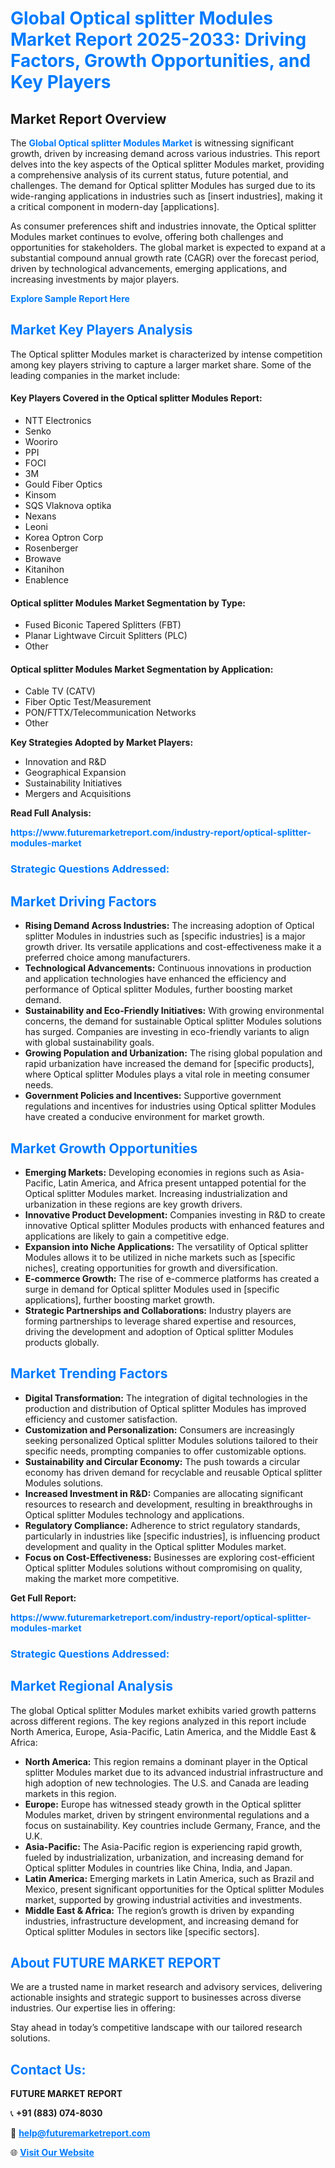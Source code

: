 <h1 style="color: #007BFF;">Global Optical splitter Modules Market Report 2025-2033: Driving Factors, Growth Opportunities, and Key Players</h1>

<section id="overview">
<h2>Market Report Overview</h2>
<p>The <a href="https://www.futuremarketreport.com/industry-report/optical-splitter-modules-market" style="color: #007BFF; text-decoration: none;"><strong>Global Optical splitter Modules Market</strong></a> is witnessing significant growth, driven by increasing demand across various industries. This report delves into the key aspects of the Optical splitter Modules market, providing a comprehensive analysis of its current status, future potential, and challenges. The demand for Optical splitter Modules has surged due to its wide-ranging applications in industries such as [insert industries], making it a critical component in modern-day [applications].</p>
<p>As consumer preferences shift and industries innovate, the Optical splitter Modules market continues to evolve, offering both challenges and opportunities for stakeholders. The global market is expected to expand at a substantial compound annual growth rate (CAGR) over the forecast period, driven by technological advancements, emerging applications, and increasing investments by major players.</p>
</section>

<section id="overview">
<p><a href="https://www.futuremarketreport.com/request-sample/reportId=91016" style="color: #007BFF; text-decoration: none;"><strong>Explore Sample Report Here</strong></a></p>
</section>

<section id="key-players">
<h2 style="color: #007BFF;">Market Key Players Analysis</h2>
<p>The Optical splitter Modules market is characterized by intense competition among key players striving to capture a larger market share. Some of the leading companies in the market include:</p>
<h4>Key Players Covered in the Optical splitter Modules Report:</h4>
<ul><li>NTT Electronics</li><li>Senko</li><li>Wooriro</li><li>PPI</li><li>FOCI</li><li>3M</li><li>Gould Fiber Optics</li><li>Kinsom</li><li>SQS Vlaknova optika</li><li>Nexans</li><li>Leoni</li><li>Korea Optron Corp</li><li>Rosenberger</li><li>Browave</li><li>Kitanihon</li><li>Enablence</li></ul>
<h4>Optical splitter Modules Market Segmentation by Type:</h4>
<ul><li>Fused Biconic Tapered Splitters (FBT)</li><li>Planar Lightwave Circuit Splitters (PLC)</li><li>Other</li></ul>

<h4>Optical splitter Modules Market Segmentation by Application:</h4>
<ul><li>Cable TV (CATV)</li><li>Fiber Optic Test/Measurement</li><li>PON/FTTX/Telecommunication Networks</li><li>Other</li></ul>
<p><strong>Key Strategies Adopted by Market Players:</strong></p>
<ul>
<li>Innovation and R&D</li>
<li>Geographical Expansion</li>
<li>Sustainability Initiatives</li>
<li>Mergers and Acquisitions</li>
</ul>
</section>

<section>
<p><strong>Read Full Analysis: </strong></p><a href="https://www.futuremarketreport.com/industry-report/optical-splitter-modules-market" style="color: #007BFF; text-decoration: none;"><strong>https://www.futuremarketreport.com/industry-report/optical-splitter-modules-market</strong></a>
<h3 style="color: #007BFF;">Strategic Questions Addressed:</h3>
</section>

<section id="driving-factors">
<h2 style="color: #007BFF;">Market Driving Factors</h2>
<ul>
<li><strong>Rising Demand Across Industries:</strong> The increasing adoption of Optical splitter Modules in industries such as [specific industries] is a major growth driver. Its versatile applications and cost-effectiveness make it a preferred choice among manufacturers.</li>
<li><strong>Technological Advancements:</strong> Continuous innovations in production and application technologies have enhanced the efficiency and performance of Optical splitter Modules, further boosting market demand.</li>
<li><strong>Sustainability and Eco-Friendly Initiatives:</strong> With growing environmental concerns, the demand for sustainable Optical splitter Modules solutions has surged. Companies are investing in eco-friendly variants to align with global sustainability goals.</li>
<li><strong>Growing Population and Urbanization:</strong> The rising global population and rapid urbanization have increased the demand for [specific products], where Optical splitter Modules plays a vital role in meeting consumer needs.</li>
<li><strong>Government Policies and Incentives:</strong> Supportive government regulations and incentives for industries using Optical splitter Modules have created a conducive environment for market growth.</li>
</ul>
</section>

<section id="growth-opportunities">
<h2 style="color: #007BFF;">Market Growth Opportunities</h2>
<ul>
<li><strong>Emerging Markets:</strong> Developing economies in regions such as Asia-Pacific, Latin America, and Africa present untapped potential for the Optical splitter Modules market. Increasing industrialization and urbanization in these regions are key growth drivers.</li>
<li><strong>Innovative Product Development:</strong> Companies investing in R&D to create innovative Optical splitter Modules products with enhanced features and applications are likely to gain a competitive edge.</li>
<li><strong>Expansion into Niche Applications:</strong> The versatility of Optical splitter Modules allows it to be utilized in niche markets such as [specific niches], creating opportunities for growth and diversification.</li>
<li><strong>E-commerce Growth:</strong> The rise of e-commerce platforms has created a surge in demand for Optical splitter Modules used in [specific applications], further boosting market growth.</li>
<li><strong>Strategic Partnerships and Collaborations:</strong> Industry players are forming partnerships to leverage shared expertise and resources, driving the development and adoption of Optical splitter Modules products globally.</li>
</ul>
</section>

<section id="trending-factors">
<h2 style="color: #007BFF;">Market Trending Factors</h2>
<ul>
<li><strong>Digital Transformation:</strong> The integration of digital technologies in the production and distribution of Optical splitter Modules has improved efficiency and customer satisfaction.</li>
<li><strong>Customization and Personalization:</strong> Consumers are increasingly seeking personalized Optical splitter Modules solutions tailored to their specific needs, prompting companies to offer customizable options.</li>
<li><strong>Sustainability and Circular Economy:</strong> The push towards a circular economy has driven demand for recyclable and reusable Optical splitter Modules solutions.</li>
<li><strong>Increased Investment in R&D:</strong> Companies are allocating significant resources to research and development, resulting in breakthroughs in Optical splitter Modules technology and applications.</li>
<li><strong>Regulatory Compliance:</strong> Adherence to strict regulatory standards, particularly in industries like [specific industries], is influencing product development and quality in the Optical splitter Modules market.</li>
<li><strong>Focus on Cost-Effectiveness:</strong> Businesses are exploring cost-efficient Optical splitter Modules solutions without compromising on quality, making the market more competitive.</li>
</ul>
</section>

<section>
<p><strong>Get Full Report: </strong></p><a href="https://www.futuremarketreport.com/industry-report/optical-splitter-modules-market" style="color: #007BFF; text-decoration: none;"><strong>https://www.futuremarketreport.com/industry-report/optical-splitter-modules-market</strong></a>
<h3 style="color: #007BFF;">Strategic Questions Addressed:</h3>
</section>


<section id="regional-analysis">
<h2 style="color: #007BFF;">Market Regional Analysis</h2>
<p>The global Optical splitter Modules market exhibits varied growth patterns across different regions. The key regions analyzed in this report include North America, Europe, Asia-Pacific, Latin America, and the Middle East & Africa:</p>
<ul>
<li><strong>North America:</strong> This region remains a dominant player in the Optical splitter Modules market due to its advanced industrial infrastructure and high adoption of new technologies. The U.S. and Canada are leading markets in this region.</li>
<li><strong>Europe:</strong> Europe has witnessed steady growth in the Optical splitter Modules market, driven by stringent environmental regulations and a focus on sustainability. Key countries include Germany, France, and the U.K.</li>
<li><strong>Asia-Pacific:</strong> The Asia-Pacific region is experiencing rapid growth, fueled by industrialization, urbanization, and increasing demand for Optical splitter Modules in countries like China, India, and Japan.</li>
<li><strong>Latin America:</strong> Emerging markets in Latin America, such as Brazil and Mexico, present significant opportunities for the Optical splitter Modules market, supported by growing industrial activities and investments.</li>
<li><strong>Middle East & Africa:</strong> The region’s growth is driven by expanding industries, infrastructure development, and increasing demand for Optical splitter Modules in sectors like [specific sectors].</li>
</ul>
</section>

<footer>
<h2 style="color: #007BFF;">About FUTURE MARKET REPORT</h2>
<p>We are a trusted name in market research and advisory services, delivering actionable insights and strategic support to businesses across diverse industries. Our expertise lies in offering:</p>

<p>Stay ahead in today’s competitive landscape with our tailored research solutions.</p>

<h2 style="color: #007BFF;">Contact Us:</h2>
<p><strong>FUTURE MARKET REPORT</strong></p>
<p>📞 <strong>+91 (883) 074-8030</strong></p>
<p>📧 <strong><a href="mailto:help@futuremarketreport.com" style="color: #007BFF;">help@futuremarketreport.com</a></strong></p>
<p>🌐 <strong><a href="https://www.futuremarketreport.com/" style="color: #007BFF;">Visit Our Website</a></strong></p>
</footer>